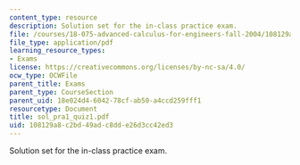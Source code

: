 ```yaml
---
content_type: resource
description: Solution set for the in-class practice exam.
file: /courses/18-075-advanced-calculus-for-engineers-fall-2004/108129a8c2bd49adc8dde26d3cc42ed3_sol_pra1_quiz1.pdf
file_type: application/pdf
learning_resource_types:
- Exams
license: https://creativecommons.org/licenses/by-nc-sa/4.0/
ocw_type: OCWFile
parent_title: Exams
parent_type: CourseSection
parent_uid: 18e024d4-6042-78cf-ab50-a4ccd259fff1
resourcetype: Document
title: sol_pra1_quiz1.pdf
uid: 108129a8-c2bd-49ad-c8dd-e26d3cc42ed3
---
```

Solution set for the in-class practice exam.